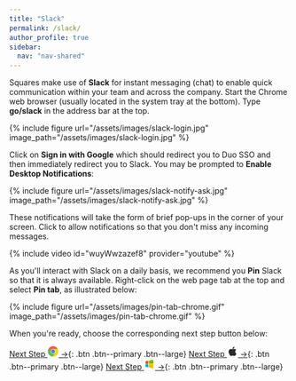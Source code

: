 ```yaml
---
title: "Slack"
permalink: /slack/
author_profile: true
sidebar:
  nav: "nav-shared"
---
```


Squares make use of __Slack__ for instant messaging (chat) to enable quick communication within your team and across the company. Start the Chrome web browser (usually located in the system tray at the bottom). Type __go/slack__ in the address bar at the top.

{% include figure url="/assets/images/slack-login.jpg" image_path="/assets/images/slack-login.jpg" %}

Click on __Sign in with Google__ which should redirect you to Duo SSO and then immediately redirect you to Slack. You may be prompted to __Enable Desktop Notifications__:

{% include figure url="/assets/images/slack-notify-ask.jpg" image_path="/assets/images/slack-notify-ask.jpg" %}

These notifications will take the form of brief pop-ups in the corner of your screen. Click to allow notifications so that you don't miss any incoming messages. 

{% include video id="wuyWwzazef8" provider="youtube" %}

As you'll interact with Slack on a daily basis, we recommend you __Pin__ Slack so that it is always available. Right-click on the web page tab at the top and select __Pin tab__, as illustrated below:

{% include figure url="/assets/images/pin-tab-chrome.gif" image_path="/assets/images/pin-tab-chrome.gif" %}

When you're ready, choose the corresponding next step button below:

[Next Step <img src='/assets/images/chrome.png' width='20' height='20'> &rarr;](/chrome-vpn){: .btn .btn--primary .btn--large} [Next Step <img src='/assets/images/apple.png' width='20' height='20'> &rarr;](/mac-vpn){: .btn .btn--primary .btn--large} [Next Step <img src='/assets/images/windows.png' width='20' height='20'> &rarr;](/windows-vpn){: .btn .btn--primary .btn--large}
